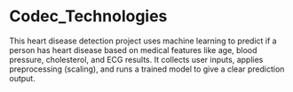 # Codec_Technologies
This heart disease detection project uses machine learning to predict if a person has heart disease based on medical features like age, blood pressure, cholesterol, and ECG results. It collects user inputs, applies preprocessing (scaling), and runs a trained model to give a clear prediction output. 
